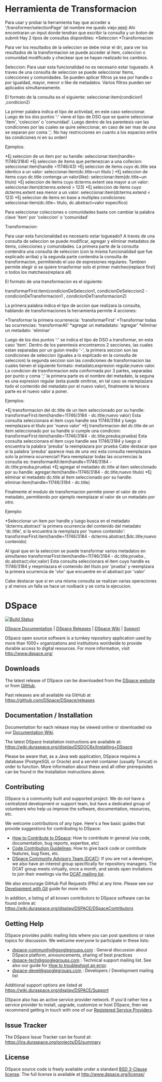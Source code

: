 

# Herramienta de Transformacion

Para usar y probar la herramienta hay que acceder a '/transformer/selectionPage' (el nombre me quedo viejo jejej)
Ahi encontraran un input donde tendran que escribir la consulta y un boton de submit
Hay 2 tipos de consultas disponibles:
*Seleccion
*Transformacion

Para ver los resultados de la seleccion se debe mirar el dri, para ver los resultados de la transformacion se puede acceder al item,
coleccion o comunidad modificado y checkear que se hayan realizado los cambios.

Seleccion:
Para usar esta funcionalidad no es necesario estar logueado. A traves de una consulta de seleccion se puede seleccionar
Items, colecciones y comunidades. Se pueden aplicar filtros ya sea por handle o por igualdad, mayor, menor o like de metadatos. Varios
filtros pueden ser aplicados simultaneamente.

El formato de la consulta es el siguiente:
seleccionar:item(condicion1 ,condicion2)

La primer palabra indica el tipo de actividad, en este caso seleccionar. Luego de los dos puntos ':' viene el tipo de DSO que se queire
seleccionar 'item', 'coleccion' o 'comunidad'. Luego dentro de los parentesis van las condiciones por las cuales se quire seleccionar,
en caso de ser mas de una se separan por coma ','. No hay restricciones en cuanto a los espacios entre las condiciones ni en su orden!

Ejemplos:

*Ej seleccion de un item por su handle: seleccionar:item(handle= 11746/3184)
*Ej seleccion de items que pertenezcan a una collecion: seleccionar:item(handle =11746/43)
*Ej seleccion de items cuyo dc.title sea identico a un valor: seleccionar:item(dc.title=un titulo )
*Ej seleccion de items cuyo dc.title contenga un valor(like): seleccionar:item(dc.title~un titulo)
*Ej seleccion de items cuyo dcterms.extent sea mayor a un valor: seleccionar:item(dcterms.extend > 123)
*Ej seleccion de items cuyo dcterms.extent sea menor a un valor: seleccionar:item(dcterms.extend < 123)
*Ej seleccion de items en base a multiples condiciones: seleccionar:item(dc.title~ titulo, dc.abstract=valor especifico)

Para seleccionar colecciones o comunidades basta con cambiar la palabra clave 'item' por 'coleccion' o 'comunidad'

Transformacion:

Para usar esta funcionalidad es necesario estar logueado!! A traves de una consulta de seleccion se puede modificar, agregar y eliminar
metadatos de items, colecciones y comunidades. La primera parte de la consulta contendra una consulta de seleccion (con la misma
funcionalidad que fue explicado arriba) y la segunda parte contendra la consulta de transformacion, permitiendo el uso de expresiones 
regulares. Tambien permite elegir si se quiere trnasformar solo el primer matcheo(replace first) o todos los matcheos(replace all)

El formato de una transformacion es el siguiente:

transformarFirst:item(condicionDeSeleccion1, condicionDeSeleccion2 - condicionDeTransformacion1 , condicionDeTransformacion2)

La primera palabra indica el tipo de accion que realizara la consulta, hablando de transformaciones la herramienta permite 4 acciones:

*Transformar la primera ocurrenecia: 'transformarFirst'
*Transformar todas las ocurrencias: 'transformarAll'
*agregar un metadatato: 'agregar'
*eliminar un metadato: 'eliminar'

Luego de los dos puntos ':' se indica el tipo de DSO a transformar, en esta caso 'item'. Dentro de los parentesis encontramos 2 secciones,
las cuales estan separadas por un guion medio '-', la primera seccion son las condiciones de seleccion (iguales a lo expilcado en la
consulta de seleccion) la segunda seccion son las condiciones de transformacion las cuales tienen el siguiente formato:
metadato;expresion regular;nuevo valor. La condicion de trasnformacion esta conformada por 3 partes, separadas por punto y coma ';' 
la primera parte es el nombre del metadato, la seguna es una expresion regular (esta puede omitirse, en tal caso se reemplazara
todo el contenido del metadato por el nuevo valor), finalmente la tercera parte es el nuevo valor a poner.

Ejemplos:

*Ej transformacion del dc.title de un item seleccionado por su handle: transformarFirst:item(handle=11746/3184 - dc.title;nuevo valor)
Esta consulta seleccionara el item cuyo handle sea 11746/3184 y luego reemplazara el titulo por 'nuevo valor'
*Ej transformacion del dc.title de un item seleccionado por su handle si cumple una condicion: transformarFirst:item(handle=11746/3184 - dc.title;preuba;prueba)
Esta consulta seleccionara el item cuyo handle sea 11746/3184 y luego si encuentra la palabra 'preuba' la reemplazara por prueba
Cabe destacar que si la palabra 'preuba' aparece mas de una vez esta consulta reemplazara solo la primera ocurrencia!!
Para reemplazar todas las ocurrencias la consulta es:
transformarAll:item(handle=11746/3184 - dc.title;preuba;prueba)
*Ej agregar el metadato dc.title al item seleccionado por su handle: agregar:item(handle=11746/3184 - dc.title;nuevo titulo)
*Ej eliminar el metadato dc.title al item seleccionado por su handle: eliminar:item(handle=11746/3184 - dc.title)

Finalmente el modulo de transformacion permite poner el valor de otro metadato, permitiendo por ejemplo reemplazar el valor de un metadato
por otro.

Ejemplo:

*Seleccionar un item por handle y luego busca en el metadato 'dcterms.abstract' la primera ocurrencia del contenido del metadato
'dc.title', si la encuentra la reemplaza por 'nuevo contenido': transformarFirst:item(handle=11746/3184 - dcterms.abstract;$dc.title;nuevo contenido)

Al igual que en la seleccion se puede transformar varios metadatos en simultaneo
transformarFirst:item(handle=11746/3184 - dc.title;prueba , dc.abstract;vlor;valor)
Esta consulta seleccionara el item cuyo handle es 11746/3184 y reepmlazara el contenido del titulo por 'prueba'
y reemplzara la primera ocurrencia de 'vlor' que encuentre en el abstract por 'valor'

Cabe destacar que si en una misma consulta se realizan varias operaciones y al menos un falla se hace un roolback y se corta la ejecucion.



# DSpace

[![Build Status](https://travis-ci.org/DSpace/DSpace.png?branch=master)](https://travis-ci.org/DSpace/DSpace)

[DSpace Documentation](https://wiki.duraspace.org/display/DSDOC/) | 
[DSpace Releases](https://github.com/DSpace/DSpace/releases) |
[DSpace Wiki](https://wiki.duraspace.org/display/DSPACE/Home) | 
[Support](https://wiki.duraspace.org/display/DSPACE/Support)

DSpace open source software is a turnkey repository application used by more than 
1000+ organizations and institutions worldwide to provide durable access to digital resources.
For more information, visit http://www.dspace.org/

## Downloads

The latest release of DSpace can be downloaded from the [DSpace website](http://www.dspace.org/latest-release/) or from [GitHub](https://github.com/DSpace/DSpace/releases).

Past releases are all available via GitHub at https://github.com/DSpace/DSpace/releases

## Documentation / Installation

Documentation for each release may be viewed online or downloaded via our [Documentation Wiki](https://wiki.duraspace.org/display/DSDOC/). 

The latest DSpace Installation instructions are available at:
https://wiki.duraspace.org/display/DSDOC6x/Installing+DSpace

Please be aware that, as a Java web application, DSpace requires a database (PostgreSQL or Oracle) 
and a servlet container (usually Tomcat) in order to function.
More information about these and all other prerequisites can be found in the Installation instructions above.

## Contributing

DSpace is a community built and supported project. We do not have a centralized development or support team, 
but have a dedicated group of volunteers who help us improve the software, documentation, resources, etc.

We welcome contributions of any type. Here's a few basic guides that provide suggestions for contributing to DSpace:
* [How to Contribute to DSpace](https://wiki.duraspace.org/display/DSPACE/How+to+Contribute+to+DSpace): How to contribute in general (via code, documentation, bug reports, expertise, etc)
* [Code Contribution Guidelines](https://wiki.duraspace.org/display/DSPACE/Code+Contribution+Guidelines): How to give back code or contribute features, bug fixes, etc.
* [DSpace Community Advisory Team (DCAT)](https://wiki.duraspace.org/display/cmtygp/DSpace+Community+Advisory+Team): If you are not a developer, we also have an interest group specifically for repository managers. The DCAT group meets virtually, once a month, and sends open invitations to join their meetings via the [DCAT mailing list](https://groups.google.com/d/forum/DSpaceCommunityAdvisoryTeam).

We also encourage GitHub Pull Requests (PRs) at any time. Please see our [Development with Git](https://wiki.duraspace.org/display/DSPACE/Development+with+Git) guide for more info.

In addition, a listing of all known contributors to DSpace software can be
found online at: https://wiki.duraspace.org/display/DSPACE/DSpaceContributors

## Getting Help

DSpace provides public mailing lists where you can post questions or raise topics for discussion.
We welcome everyone to participate in these lists:

* [dspace-community@googlegroups.com](https://groups.google.com/d/forum/dspace-community) : General discussion about DSpace platform, announcements, sharing of best practices
* [dspace-tech@googlegroups.com](https://groups.google.com/d/forum/dspace-tech) : Technical support mailing list. See also our guide for [How to troubleshoot an error](https://wiki.duraspace.org/display/DSPACE/Troubleshoot+an+error).
* [dspace-devel@googlegroups.com](https://groups.google.com/d/forum/dspace-devel) : Developers / Development mailing list

Additional support options are listed at https://wiki.duraspace.org/display/DSPACE/Support

DSpace also has an active service provider network. If you'd rather hire a service provider to 
install, upgrade, customize or host DSpace, then we recommend getting in touch with one of our 
[Registered Service Providers](http://www.dspace.org/service-providers).

## Issue Tracker

The DSpace Issue Tracker can be found at: https://jira.duraspace.org/projects/DS/summary

## License

DSpace source code is freely available under a standard [BSD 3-Clause license](https://opensource.org/licenses/BSD-3-Clause).
The full license is available at http://www.dspace.org/license/
